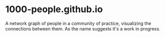 # 1000-people.github.io
A network graph of people in a community of practice, visualizing the connections between them. As the name suggests it's a work in progress.

